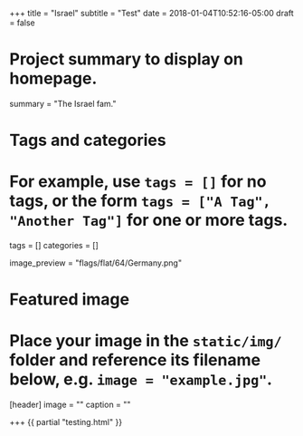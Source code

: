 +++
title = "Israel"
subtitle = "Test"
date = 2018-01-04T10:52:16-05:00
draft = false

# Project summary to display on homepage.
summary = "The Israel fam."

# Tags and categories
# For example, use `tags = []` for no tags, or the form `tags = ["A Tag", "Another Tag"]` for one or more tags.
tags = []
categories = []

image_preview = "flags/flat/64/Germany.png"

# Featured image
# Place your image in the `static/img/` folder and reference its filename below, e.g. `image = "example.jpg"`.
[header]
image = ""
caption = ""

+++
{{ partial "testing.html" }}
